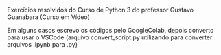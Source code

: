 Exercícios resolvidos do Curso de Python 3 do professor Gustavo Guanabara (Curso em Vídeo)

Em alguns casos escrevo os códigos pelo GoogleColab, depois converto para usar o VSCode
(arquivo convert_script.py utilizando para converter arquivos .ipynb para .py)

